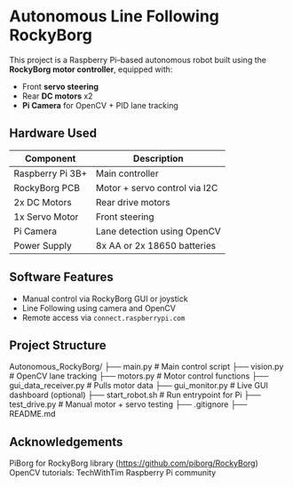 # Autonomous Line Following RockyBorg

This project is a Raspberry Pi–based autonomous robot built using the **RockyBorg motor controller**, equipped with:
- Front **servo steering**
- Rear **DC motors** x2
- **Pi Camera** for OpenCV + PID lane tracking

## Hardware Used

| Component              | Description                         |
|------------------------|-------------------------------------|
| Raspberry Pi 3B+       | Main controller                     |
| RockyBorg PCB          | Motor + servo control via I2C       |
| 2x DC Motors           | Rear drive motors                   |
| 1x Servo Motor         | Front steering                      |
| Pi Camera              | Lane detection using OpenCV         |
| Power Supply           | 8x AA or 2x 18650 batteries         |

## Software Features

- Manual control via RockyBorg GUI or joystick
- Line Following using camera and OpenCV
- Remote access via `connect.raspberrypi.com`

## Project Structure
Autonomous_RockyBorg/
├── main.py              # Main control script
├── vision.py            # OpenCV lane tracking
├── motors.py            # Motor control functions
├── gui_data_receiver.py # Pulls motor data
├── gui_monitor.py       # Live GUI dashboard (optional)
├── start_robot.sh       # Run entrypoint for Pi
├── test_drive.py        # Manual motor + servo testing
├── .gitignore
├── README.md

## Acknowledgements
PiBorg for RockyBorg library (https://github.com/piborg/RockyBorg)
OpenCV tutorials: TechWithTim
Raspberry Pi community
